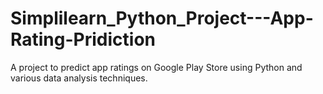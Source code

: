# Simplilearn_Python_Project---App-Rating-Pridiction
A project to predict app ratings on Google Play Store using Python and various data analysis techniques.
